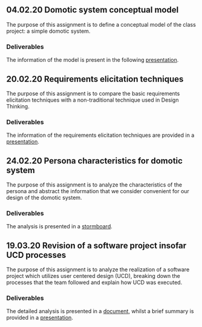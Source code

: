 ## 04.02.20 Domotic system conceptual model

The purpose of this assignment is to define a conceptual model of the class project: a simple domotic system.

### Deliverables

The information of the model is present in the following [presentation](https://docs.google.com/presentation/d/1JfBTymFc2024SHdUT8dY2Yv6OPBN1nfRrdA8rZHVqp4/edit#slide=id.g6e8ad3bb48_0_98).

## 20.02.20 Requirements elicitation techniques

The purpose of this assignment is to compare the basic requirements elicitation techniques with a non-traditional technique used in Design Thinking.

### Deliverables

The information of the requirements elicitation techniques are provided in a [presentation](https://docs.google.com/presentation/d/1JXw1zJ3paAMaPOE2fly4yltNeuKOdIUQMdVcG0fJ1Ic/edit#slide=id.g7e1dfe53a9_4_16).

## 24.02.20 Persona characteristics for domotic system

The purpose of this assignment is to analyze the characteristics of the persona and abstract the information that we consider convenient for our design of the domotic system.

### Deliverables

The analysis is presented in a [stormboard](https://stormboard.com/storm/916504/Persona_characteristics_for_domotic_system).

## 19.03.20 Revision of a software project insofar UCD processes

The purpose of this assignment is to analyze the realization of a software project which utilizes user centered design (UCD), breaking down the processes that the team followed and explain how UCD was executed.

### Deliverables

The detailed analysis is presented in a [document](https://docs.google.com/document/d/1qyTdtCmzzQxgWpsi7pWOg9SV6yqUt7l290vpzUzH3bg/edit?usp=sharing), whilst a brief summary is provided in a [presentation](https://docs.google.com/presentation/d/1ZrZ_HOBCHZnIZTs-juoFiSv0Dgkl4OQeEkb8HBBp2Os/edit?usp=sharing).
